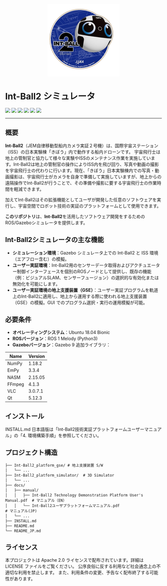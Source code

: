 <div align="center"><img src="https://github.com/jaxa/int-ball2_simulator/blob/main/docs/image/ib2_mission_emblem.png" width="230"/></div>

# Int-Ball2 シミュレータ

<p style="display: inline">

  <img src="https://img.shields.io/badge/-Ubuntu_18.04_LTS-555555.svg?style=flat&logo=ubuntu">
  <img src="https://img.shields.io/badge/-ROS1--Melodic-%2322314E?style=flat&logo=ROS&logoColor=white">
  <img src="https://img.shields.io/badge/-Python-F2C63C.svg?logo=python&style=flat">
  <img src="https://img.shields.io/badge/-C++-00599C.svg?logo=cplusplus&style=flat">
  <img src="https://img.shields.io/badge/-Docker-1488C6.svg?logo=docker&style=flat">
  <img src="https://img.shields.io/badge/License-Apache--2.0-60C060.svg?style=flat">
</p>

---
## 概要
**Int-Ball2**（JEM自律移動型船内カメラ実証２号機）は、国際宇宙ステーション（ISS）の日本実験棟「きぼう」内で動作する船内ドローンです。
宇宙飛行士は地上の管制官と協力して様々な実験やISSのメンテナンス作業を実施しています。Int-Ball2は地上の管制官の操作によりISS内を飛び回り、写真や動画の撮影を宇宙飛行士の代わりに行います。現在、「きぼう」日本実験棟内での写真・動画撮影は、宇宙飛行士がカメラを自身で準備して実施していますが、地上からの遠隔操作でInt-Ball2が行うことで、その準備や撮影に要する宇宙飛行士の作業時間を軽減できます。

加えてInt-Ball2はその拡張機能としてユーザが開発した任意のソフトウェアを実行し、宇宙空間でロボット技術の実証のプラットフォームとして使用できます。

**このリポジトリ**は、**Int-Ball2**を活用したソフトウェア開発をするためのROS/Gazeboシミュレータを提供します。

## Int-Ball2シミュレータの主な機能
- **シミュレーション環境**：Gazebo シミュレータ上での Int-Ball2 と ISS 環境（エアフロー含む）の模擬。
- **ユーザー実証環境**：Int-Ball2用のセンサーデータ取得およびアクチュエーター制御インターフェースを個別のROSノードとして提供し、既存の機能（例：ビジュアルSLAM、センサーフュージョン）の選択的な有効化または無効化を可能にします。
- **ユーザー実証環境の地上支援装置（GSE）**：ユーザー実証プログラムを軌道上のInt-Ball2に適用し、地上から運用する際に使われる地上支援装置（GSE）の模擬。GUI でのプログラム選択・実行の運用模擬が可能。

## 必要条件
- **オペレーティングシステム**：Ubuntu 18.04 Bionic 
- **ROSバージョン**：ROS 1 Melody (Python3)
- **Gazeboバージョン**：Gazebo 9 
追加ライブラリ：

| Name | Version |
| ---- | ---- |
|NumPy|1.18.2|
|EmPy|3.3.4|
|NASM|2.15.05|
|FFmpeg|4.1.3|
|VLC|3.0.7.1|
|Qt|5.12.3|


## インストール
INSTALL.md 
日本語版は「Int-Ball2技術実証プラットフォームユーザーマニュアル」の「4. 環境構築手順」を参照してください。

## プロジェクト構造
```.
├── Int-Ball2_platform_gse/ # 地上支援装置 S/W
│   └── ...
├── Int-Ball2_platform_simulator/  # 3D Simulator
│   └── ...
├── docs/ 
│   ├── manual/ 
│   │   ├── Int-Ball2 Technology Demonstration Platform User's Manual.pdf  # マニュアル（EN）
│   │   └── Int-Ball2ユーザプラットフォームマニュアル.pdf                     # マニュアル(JP)
│   └── ...
├── INSTALL.md
├── README.md
└── README_JP.md
```

## ライセンス
本プロジェクトは Apache 2.0 ライセンスで配布されています。詳細は LICENSE ファイルをご覧ください。
公序良俗に反する利用など社会通念上の不適切な利用を禁止します。
また、利用条件の変更、予告なく配布終了する可能性があります。




